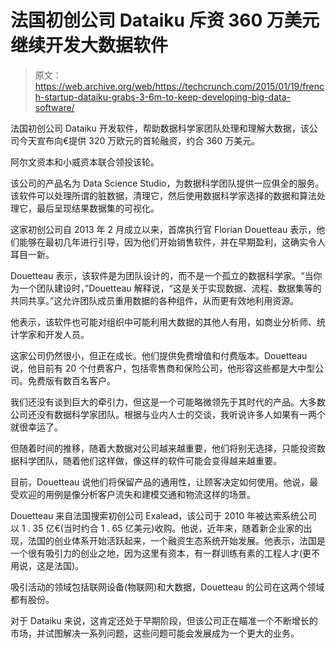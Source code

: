 # 法国初创公司 Dataiku 斥资 360 万美元继续开发大数据软件 

> 原文：<https://web.archive.org/web/https://techcrunch.com/2015/01/19/french-startup-dataiku-grabs-3-6m-to-keep-developing-big-data-software/>

法国初创公司 Dataiku 开发软件，帮助数据科学家团队处理和理解大数据，该公司今天宣布向€提供 320 万欧元的首轮融资，约合 360 万美元。

阿尔文资本和小威资本联合领投该轮。

该公司的产品名为 Data Science Studio，为数据科学团队提供一应俱全的服务。该软件可以处理所谓的脏数据，清理它，然后使用数据科学家选择的数据和算法处理它，最后呈现结果数据集的可视化。

这家初创公司自 2013 年 2 月成立以来，首席执行官 Florian Douetteau 表示，他们能够在最初几年进行引导，因为他们开始销售软件，并在早期盈利，这确实令人耳目一新。

Douetteau 表示，该软件是为团队设计的，而不是一个孤立的数据科学家。“当你为一个团队建设时，”Douetteau 解释说，“这是关于实现数据、流程、数据集等的共同共享。”这允许团队成员重用数据的各种组件，从而更有效地利用资源。

他表示，该软件也可能对组织中可能利用大数据的其他人有用，如商业分析师、统计学家和开发人员。

这家公司仍然很小，但正在成长。他们提供免费增值和付费版本。Douetteau 说，他目前有 20 个付费客户，包括零售商和保险公司，他形容这些都是大中型公司。免费版有数百名客户。

我们还没有谈到巨大的牵引力，但这是一个可能略微领先于其时代的产品。大多数公司还没有数据科学家团队。根据与业内人士的交谈，我听说许多人如果有一两个就很幸运了。

但随着时间的推移，随着大数据对公司越来越重要，他们将别无选择，只能投资数据科学团队，随着他们这样做，像这样的软件可能会变得越来越重要。

目前，Douetteau 说他们将保留产品的通用性，让顾客决定如何使用。他说，最受欢迎的用例是像分析客户流失和建模交通和物流这样的场景。

Douetteau 来自法国搜索初创公司 Exalead，该公司于 2010 年被达索系统公司以 1 . 35 亿€(当时约合 1 . 65 亿美元)收购。他说，近年来，随着新企业家的出现，法国的创业体系开始活跃起来，一个融资生态系统开始发展。他表示，法国是一个很有吸引力的创业之地，因为这里有资本，有一群训练有素的工程人才(更不用说，这是法国)。

吸引活动的领域包括联网设备(物联网)和大数据，Douetteau 的公司在这两个领域都有股份。

对于 Dataiku 来说，这肯定还处于早期阶段，但该公司正在瞄准一个不断增长的市场，并试图解决一系列问题，这些问题可能会发展成为一个更大的业务。